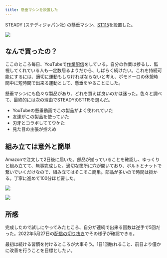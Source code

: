 ```yaml
---
title: 懸垂マシンを設置した
---
```

STEADY (ステディジャパン社) の懸垂マシン、[ST115](https://www.amazon.co.jp/dp/B09K3QQBKH)を設置した。

![](https://lh3.googleusercontent.com/docs/AG8NV2bAUahMB7XMON50jP4jgP8YZv_Hzos60GtHsb2P7YkbSV0bk8b35bBnt563FvsdX389F8AbeXdFILLzMW9j9GrJTfkTu8hVa-YZwp-LwdVKW4m2CiqjMeXj5Fao0WTyh9tjqkS6ZhfZp0_BIKyBZz2pBsjFdORi9Ts1eHzh3tjLXk3_oiSI7XgLeKA-dTKqqwyol7Jx8zRzpTNXrGDTtVqiH7wnmon6t9J1zAiThZ0KTzgeHZE5Rb4ryhE-_3IEq_L9yFUCr-x1yCxTPDV7IV202HpkKdiluESFcohTwNzVOg18qCtk5eAo2GxJsvG5oPfMcM_AwUKm-gsDIz8_K-0kW9xtCOdsyjMatzdbZ_En4994qmDR1ogwc6I9tpdtuXhyU9mPpLPaO_b1Okz6_kW9OwfEn3dyIwaSl0e4W_ktVElGvu9C8JMz41Z4ySNewzkCL1EBbkXuAoh5KJpfpNcFQPWjtDwdQyjKsKBkM42hn70a0peiq1akJDTCjlExogfKMjetXluaAki3FZpseSRZL0qm9PP4HBIKpiv6-2zXrlOIG24U1AmMPpHDsr1iiOeJ2xeyKpwBeo35zHPB8e6tHtkpMW98jbGvm96_-LiJ3Quif3VyEmb-WSguEiYm1efwUKzyAIjD3xqKemq72eToM4YtMrb7Hm5DQ3RO7UAv48XctG8dddXtG96LY6Mc6G-1lahW3ySU4aWOhAWrItD9o_s6fUnWWDX5dK4cTwPZG18LI1yAkj1wZaO7AHOvC2kuZRAIFckSLd_C2wYhsC8__h-dBOY837HSh4DZMe1Kn7es8t46XPvUAP832Vv50v--yVcpNIak8KNZATIUVz9be7R0A7kejmLOouxINGGy5NpXUgUI9XncIsONhVxBgianxtlPeQOBkD5BpWyCmwL6GM-mlsFbHDYf3nURWB_66VHOqfedlS1qeBcJTw-t3PSfvJtTJ2u1XBwvkDPZswSV3yjEEVYGqseJB622bnC2-e-3GWW3MBWBvn5cDT3Na2F1DwdnMnNB4K7k-gzkEy_1OlyesasnCRB_RWANghfLPSM4Xa25OelLLvYhUEjokNdQuRns0342-rJzQE_bhYxChweXCkvfFRiokUNnAwaJ5JPlFZEiZugUE7ptbZL9Y06xD50XrYx7XuQt13n8P-ZMvPDW9dyCCktbhmCqYY2-3MScNOCBgqoY7Mhb_-3VF-CItrRSwbre9DmCsfYpOs_UvroCsFrz5FRbh3sO0HwdtSVv)

なんで買ったの？
--------

ここのところ毎日、YouTubeで[作業配信](https://www.youtube.com/c/r7kamura)をしている。自分の作業は捗るし、監視してくれている人も一定数居るようだから、しばらく続けたい。これを持続可能にするには、適切に運動もしなければならないと考え、ポモドーロの休憩時間中に短時間で出来る運動として、懸垂をやることにした。

懸垂マシンにも色々な製品があり、どれを買えば良いのかは迷った。色々と調べて、最終的には次の理由でSTEADYのST115を選んだ。

*   YouTubeの懸垂動画でこの製品がよく使われていた
*   友達がこの製品を使っていた
*   刃牙とコラボしててウケた
*   見た目の主張が控えめ

組み立ては意外と簡単
----------

Amazonで注文して2日後に届いた。部品が揃っていることを確認し、ゆっくりと組み立てて、無事完成した。適切な箇所に穴が開いており、ボルトとナットで繋いでいくだけなので、組み立てはそこそこ簡単。部品が多いので時間は掛かる。丁寧に進めて100分ほど要した。

![](https://lh3.googleusercontent.com/docs/AG8NV2blALbAlM9Op0QOSy-YvK94UxeGEMyZCO-Dr-u1G6GHGld7OXOmc5xODcPzTxUUk8DRd62VfQAl62wf661RwamcGVoSugg2rb6X7i-naAJWFNebmLoIV_pWfRuC3G0zknLmKcRkEehRKLIAl1Znlwgb6JyQubedoUN0XyCarmfy8pFYMK39a4ldJRgca35X1YuJDQEzF2-AT2CetA0k_6zRCJOHK1RACn6Fhg7ERIwwEaxLed-DYSLUTtfERiN-ISj49F8tLbjO28_K4FLYhZjB483b6wABxAOST9MzPNrthWnMbvuc-29i2Obzre_5HuExHnqJi-kMz-DZkwLtm81-F39So7GtmKtIKgSVWqSvWHCQsSg1U2fVMmjUQBnNiVdSK-jOr0WlemaR8uMItw8P1wbYzCi2ygN9Pl001_syf7lBQCVL9YUgdMlXee7V7U59xWbe8goQDoFemd-n0dDGfq_0DxR32U3s4YTDQa3mFYuEhoTR_-abR0BCrNMTvyZZEbE1liI7OYYWosDl-zg-7t5G4Ma0u8Vjurn56s2-vCOoG2Gm_8wTAC3g_qMT40DaElnb-bYO9QEw02CEyZl8IjNPotd6qjp-NfLBtqfKYLSktnBhh_x29G-KjRVLX3GGtajuBB7MPzZs_GXVemzpiNKLhuL71v5-CcKT4clOPXx8MjSK8LsG3s70yjdaXgxDPRSmrcHQt_wgn-iszTYlSMQBb4Woo_ZIBSlA47QkIcYImd0E9KGfD0HIZmFwKJ_kL3CM645Ab9FJRsenGZNgkIe72sYwL0JZSuNpRXHgyz3HPTo15k36l5kFiHOZA36sXT1zuQR6enfnWrBYuFqAWl5eQp_ya5tbY_jLLpTbXkm4Am5c1-Bp0_vgro14y2o47YVmdx6j-AYHzNybjN38wJvGENhTz7BOndBKjScCtNQTdNNsDAwkiEwx1Y1u2C5Mt_HqynenwDZ2Tnv_Eo0ZK8wfKDiOueVhicGr-2ZN_aE843pUkrk8P9_hOJLu4qUxceBg_uUuhWTQ5D1iDaqYwkRylXEOj-8G4PpJr1BhNNT9RVTteQpfhWlrt8M39FnYP4UB3wHBAlewIQxL6xSf13fyNKik-KFUUH7mPx-mRshXKSqxeTAAU8CZORYrqJKI1C38tf9dhWmV7i3XbYaaAZaoNAF0JIAJcVNg79clzee_somuyTP7SoanDJiuBo9kWF4iJdTomJ_RSoUkSesjcmIxMKH6DxD4M6gnHg67VN-H)

![](https://lh3.googleusercontent.com/docs/AG8NV2YFYwrouUqP81RRwmxtkcKg7ZbOextCjulhpjxpBPTrp_MvLeeFxQqg03PE1Llfi2hJ98bFJKI70-IMzvnWt5UYIc4einLZIQCIxnaDTzXQ7Uj-NNPU8nDbrqKterRUqrJR06eilRKHx3olvnrVeTTI4FelEzsHXc8c7SrlxDimeQT3hGYqiP517jqjFkGvaAw0QOUHE1G7gVx0bhkAiaJM9cY3YPRZtM3udbRlm8O19P2Spu-uYn1rLWob2ZZ7AphXKWlNhovu3_js59j2i0HU0URhByldyjOOZQphp0_D4UX-IvFcWziJu08El6gdyfbBBlUhtxAiEnrOpBvsDbx12DP50b3X80ugbL2geT_5CBWbSF7ATh-oYVwFXQ1j3C6ZDt87888SpB8UBRIvsVIwT3jii4q6-HLMzsHGKtHRXsL78N9jSf-f1JMmd6faF7EPJg4tjg83gAgYT9ebSmIrUsAL1ACW6hix7MlOk7aTTKkHeRMsBb43vbWddzXQnUyQmK6MlzoLMzHNoX9KoPK2QfBMZZyXoIlA-ZJ_gXF3youAicPS_M8SifvD14PQPoFzLQm3R5H1zVX5sTTuJfg69AqoADHBEihpKoG4QElVKWv-a4bd4tMyQTbhA-2_KYNMB3jS1vSSFDqc51VeOxpa6S8b5dZH5o6e-QlRAyRCkOzGiGhEXM2R7A5VeEMU1Vp9VS1fJOTb2xNCiPmrJRz-YFj-iCc99Wt23euwINv5p-kb-3N2IvhlheE-hxdJHktz-ZybdRJB_7avUrjKlwiXw-K774E2TZmM9MKXE5j7lQ_p5RqDfEAIRpWEcjEHQ-hG6JX00or9xm_MJfUFjUFdMQhgUNnBXfWZCBI-3J2J9TVR7eK_mevZr74FMSLU3zlz8Jz-_CmH2moR537j5JzzLhKJ1w3wVI4rP4FyAFMa-2UFfvd8K_-LpScQsNHg3Zq24_ZuJBPX07lGkcmIFtm226y30PcAXbUNbCPKbqEGuyALDj7niU4sFQxJNc2kWe8KaCJfzfID1VWPYUSkHWtKXfAo5wRLDAlH8nHeP8HxMB3kgoU4_7Cmx2LtPaAn9dgjSB6npPtgt6lQpPTrim9EqeyWkGuGIQzADButF01fPxGd3_f9e4m5kcOd-wZcilxeHWGBYrUEYzGoc37G7hceDUJvk6usO4-kv2zonhxszPrOUe3bPfZPNmFRQRsUUCIZeRkfwnR-7RGbIZqhFJZTV4iYDDyMZ-pH9cAWHQGovWPu)

所感
--

完成したので試しにやってみたところ、自分が連続で出来る回数は逆手で5回だった。2022年5月27日の[配信の切り抜き](https://www.youtube.com/clip/Ugkxy2NXpdlfZF0kT9s-MoCOrbB1wpWEryK9)でその様子が確認できる。

最初は続ける習慣を付けるところが大事そう。1日1回触れること、前日より僅かに改善を行うことを目標としたい。

